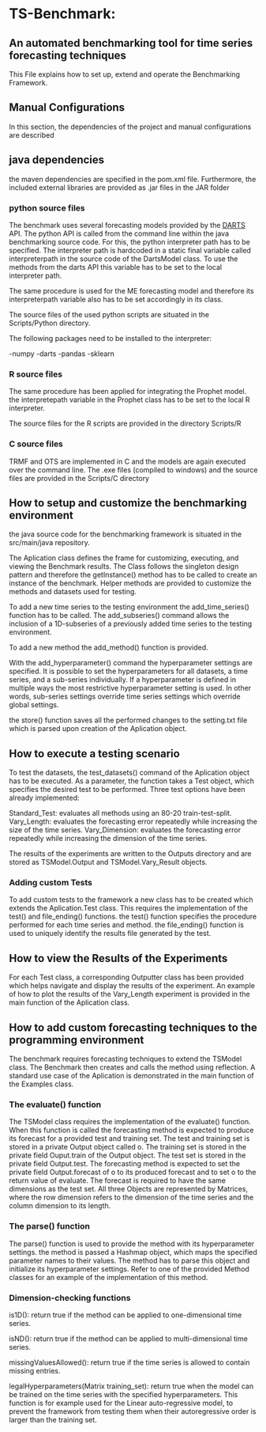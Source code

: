 # TS-Benchmark:
## An automated benchmarking tool for time series forecasting techniques



This File explains how to set up, extend and operate the Benchmarking Framework.


## Manual Configurations
In this section, the dependencies of the project and manual configurations are described

## java dependencies

the maven dependencies are specified in the pom.xml file. Furthermore, the included external libraries are provided as .jar files in the JAR folder

### python source files

The benchmark uses several forecasting models provided by the [DARTS](https://unit8co.github.io/darts/) API. The python API is called from the command line within the java benchmarking source code.
For this, the python interpreter path has to be specified.
The interpreter path is hardcoded in a static final variable called interpreterpath in the source code of the DartsModel class. To use the methods from the darts API this variable has to be set to the local interpreter path.

The same procedure is used for the ME forecasting model and therefore its interpreterpath variable also has to be set accordingly in its class.

The source files of the used python scripts are situated in the Scripts/Python directory.

The following packages need to be installed to the interpreter:

-numpy
-darts
-pandas
-sklearn

### R source files

The same procedure has been applied for integrating the Prophet model.
the interpretepath variable in the Prophet class has to be set to the local R interpreter.

The source files for the R scripts are provided in the directory Scripts/R



### C source files

TRMF and OTS are implemented in C and the models are again executed over the command line. 
The .exe files (compiled to windows) and the source files are provided in the Scripts/C directory 

## How to setup and customize the benchmarking environment

the java source code for the benchmarking framework is situated in the src/main/java repository.

The Aplication class defines the frame for customizing, executing, and viewing the Benchmark results.
The Class follows the singleton design pattern and therefore the getInstance() method has to be called to create an instance of the benchmark.
Helper methods are provided to customize the methods and datasets used for testing.

To add a new time series to the testing environment the add_time_series() function has to be called.
The add_subseries() command allows the inclusion of a 1D-subseries of a previously added time series to the testing environment.

To add a new method the add_method() function is provided.

With the add_hyperparameter() command the hyperparameter settings are specified. It is possible to set the hyperparameters for all datasets, a time series, and a sub-series individually.
If a hyperparameter is defined in multiple ways the most restrictive hyperparameter setting is used.
In other words, sub-series settings override time series settings which override global settings.

the store() function saves all the performed changes to the setting.txt file which is parsed upon creation of the Aplication object.


## How to execute a testing scenario

To test the datasets, the test_datasets() command of the Aplication object has to be executed. As a parameter, the function takes a Test object, which specifies the desired test to be performed.
Three test options have been already implemented:

Standard_Test: evaluates all methods using an 80-20 train-test-split.
Vary_Length: evaluates the forecasting error repeatedly while increasing the size of the time series.
Vary_Dimension: evaluates the forecasting error repeatedly while increasing the dimension of the time series.  

The results of the experiments are written to the Outputs directory and are stored as TSModel.Output and TSModel.Vary_Result objects.

### Adding custom Tests
To add custom tests to the framework a new class has to be created which extends the Aplication.Test class.
This requires the implementation of the test() and file_ending() functions.
the test() function specifies the procedure performed for each time series and method.
the file_ending() function is used to uniquely identify the results file generated by the test.

## How to view the Results of the Experiments

For each Test class, a corresponding Outputter class has been provided which helps navigate and display the results of the experiment.
An example of how to plot the results of the Vary_Length experiment is provided in the main function of the Aplication class.



## How to add custom forecasting techniques to the programming environment

The benchmark requires forecasting techniques to extend the TSModel class. The Benchmark then creates and calls the method using reflection.
A standard use case of the Aplication is demonstrated in the main function of the Examples class.


### The evaluate() function
The TSModel class requires the implementation of the evaluate() function.
When this function is called the forecasting method is expected to produce its forecast for a provided test and training set.
The test and training set is stored in a private Output object called o.
The training set is stored in the private field Ouput.train of the Output object.
The test set is stored in the private field Output.test.
The forecasting method is expected to set the private field Output.forecast of o to its produced forecast and to set o to the return value of evaluate. The forecast is required to have the same dimensions as the test set.
All three Objects are represented by Matrices, where the row dimension refers to the dimension of the time series and the column dimension to its length.

### The parse() function  

The parse() function is used to provide the method with its hyperparameter settings. the method is passed a Hashmap object, which maps the specified parameter names to their values.
The method has to parse this object and initialize its hyperparameter settings. Refer to one of the provided Method classes for an example of the implementation of this method.

### Dimension-checking functions

is1D(): return true if the method can be applied to one-dimensional time series.

isND(): return true if the method can be applied to multi-dimensional time series.

missingValuesAllowed(): return true if the time series is allowed to contain missing entries.

legalHyperparameters(Matrix training_set): return true when the model can be trained on the time series with the specified hyperparameters. 
					   This function is for example used for the Linear auto-regressive model, to prevent the framework from testing them when their autoregressive order is larger than the training set.





